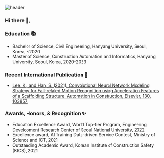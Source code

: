 ![header](https://capsule-render.vercel.app/api?type=rect&color=auto&height=150&section=header&text=Kangho%20Lee&fontSize=80)
<!--
  <img src='https://img.shields.io/badge/c-%2300599C.svg?style=for-the-badge&logo=c&logoColor=white'/>
  <img src='https://img.shields.io/badge/python-3670A0?style=for-the-badge&logo=python&logoColor=ffdd54'/>
  <img src='https://img.shields.io/badge/django-%23092E20.svg?style=for-the-badge&logo=django&logoColor=white'/> 
  <img src='https://img.shields.io/badge/DJANGO-REST-ff1709?style=for-the-badge&logo=django&logoColor=white&color=ff1709&labelColor=gray'/>
-->
### Hi there 👋,

### Education :books:
* Bachelor of Science, Civil Engineering, Hanyang University, Seoul, Korea, ~2020
* Master of Science, Construction Automation and Informatics, Hanyang University, Seoul, Korea, 2020-2023

### Recent International Publication :bookmark_tabs:
* [Lee, K., and Han, S. (2021). Convolutional Neural Network Modeling Strategy for Fall-related Motion Recognition using Acceleration Features of a Scaffolding Structure. Automation in Construction, Elsevier, 130, 103857.](https://www.sciencedirect.com/science/article/pii/S0926580521003083)

### Awards, Honors, & Recognition ✨
* Education Excellence Award, World Top-tier Program, Engineering Development Research Center of Seoul National University, 2022
* Excellence award, AI Training Data-driven Service Contest, Ministry of Science and ICT, 2021
* Outstanding Academic Award, Korean Institute of Construction Safety (KICS), 2021

<!--
**kvngho/kvngho** is a ✨ _special_ ✨ repository because its `README.md` (this file) appears on your GitHub profile.

Here are some ideas to get you started:

- 🔭 I’m currently working on ...
- 🌱 I’m currently learning ...
- 👯 I’m looking to collaborate on ...
- 🤔 I’m looking for help with ...
- 💬 Ask me about ...
- 📫 How to reach me: ...
- 😄 Pronouns: ...
- ⚡ Fun fact: ...
-->
